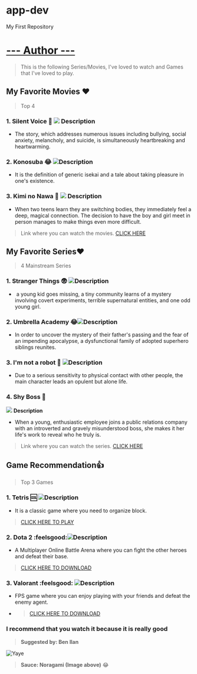 # app-dev
My First Repository

# [--- Author --- ](https://www.instagram.com/benedictnali_/)

> This is the following Series/Movies, I've loved to watch and Games that I've loved to play.

## **My Favorite Movies** ❤️
>Top 4
### 1. **Silent Voice** 🥲  ![](https://wallpaperaccess.com/full/1084610.jpg)    Description 
- The story, which addresses numerous issues including bullying, social anxiety, melancholy, and suicide, is simultaneously heartbreaking and heartwarming.
### 2. **Konosuba** 😂 ![](https://wallpapers.com/images/hd/konosuba-team-5kir4xbh9edsitgp.jpg)Description 
- It is the definition of generic isekai and a tale about taking pleasure in one's existence. 
### 3. **Kimi no Nawa**  🥲 ![](https://wallpaperaccess.com/full/1146484.jpg) Description 
- When two teens learn they are switching bodies, they immediately feel a deep, magical connection. The decision to have the boy and girl meet in person manages to make things even more difficult.
>Link where you can watch the movies.
>[CLICK HERE](https://www.bilibili.tv/en)


## **My Favorite Series**❤️
> 4 Mainstream Series 
### 1. **Stranger Things** 😨 ![](https://images.wallpapersden.com/image/download/stranger-things-season-4-poster_bWhtbGeUmZqaraWkpJRmbmdlrWZlbWU.jpg)Description 
-  a young kid goes missing, a tiny community learns of a mystery involving covert experiments, terrible supernatural entities, and one odd young girl.
### 2. **Umbrella Academy** 😂![](https://images3.alphacoders.com/109/thumb-1920-1093025.jpg)Description 
- In order to uncover the mystery of their father's passing and the fear of an impending apocalypse, a dysfunctional family of adopted superhero siblings reunites.
### 3. **I'm not a robot**  🥲  ![](https://www.hellokpop.com/wp-content/uploads/2017/12/main-bg2.jpg)Description 
- Due to a serious sensitivity to physical contact with other people, the main character leads an opulent but alone life.
### 4. **Shy Boss**      🥲          
 ![](https://tigapuluhlimaadegan.files.wordpress.com/2017/04/08.jpg) **Description**
- When a young, enthusiastic employee joins a public relations company with an introverted and gravely misunderstood boss, she makes it her life's work to reveal who he truly is.
>Link where you can watch the series.
>[CLICK HERE](https://www.netflix.com/ph-en/)


## **Game Recommendation**👍
> Top 3 Games
### 1. **Tetris** 🆒 ![](https://www.pixelstalk.net/wp-content/uploads/images1/Tetris-Logo-Wallpaper.jpg)Description 
- It is a classic game where you need to organize block.
>[CLICK HERE TO PLAY](https://tetris.com/play-tetris)
### 2. **Dota 2** :feelsgood:![](https://wallpaperaccess.com/full/671214.jpg)Description 
- A Multiplayer Online Battle Arena where you can fight the other heroes and defeat their base.
>[CLICK HERE TO DOWNLOAD](https://www.dota2.com/home)
### 3. **Valorant** :feelsgood: ![](https://images.wallpapersden.com/image/download/valorant-gaming-character_bWpqbmaUmZqaraWkpJRnbW1trWZuaWg.jpg)Description 
- FPS game where you can enjoy playing with your friends and defeat the enemy agent.
- >[CLICK HERE TO DOWNLOAD](https://playvalorant.com/en-us/)

### **I recommend that you watch it because it is really good**
> **Suggested by: Ben Ilan**

![ Yaye ](https://i.pinimg.com/originals/cb/37/db/cb37db46255b7995387cf88a284b6561.jpg)
> **Sauce: Noragami (Image above)** :joy:
